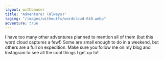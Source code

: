 ```yaml
---
layout: withbanner
title: "Adventure! (Always)"
tagimg: "/images/withoutfs/wordcloud-640.webp"
adventure: true
---
```


I have too many other adventures planned to mention all of them (but this word cloud captures a few!) Some are small enough to do in a weekend, but others are a full on expedition. Make sure you follow me on my blog and Instagram to see all the cool things I get up to!

